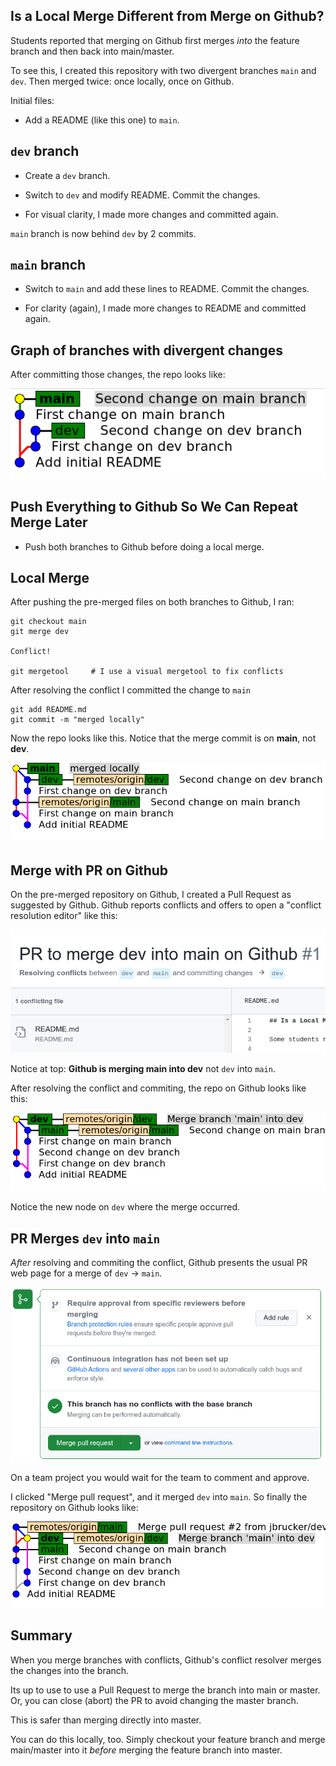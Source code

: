## Is a Local Merge Different from Merge on Github?

Students reported that merging on Github first merges *into* the feature branch and then back into main/master.

To see this, I created this repository with two divergent branches `main` and `dev`.  Then merged twice: once locally, once on Github.

Initial files:
- Add a README (like this one) to `main`.

## `dev` branch

- Create a `dev` branch.

- Switch to `dev` and modify README. Commit the changes.

- For visual clarity, I made more changes and committed again.

`main` branch is now behind `dev` by 2 commits.

## `main` branch

- Switch to `main` and add these lines to README. Commit the changes.

- For clarity (again), I made more changes to README and committed again.

## Graph of branches with divergent changes

After committing those changes, the repo looks like:

![Graph of divergent branches](images/before-merge.png)

## Push Everything to Github So We Can Repeat Merge Later

- Push both branches to Github before doing a local merge.

## Local Merge

After pushing the pre-merged files on both branches to Github, I ran:

```
git checkout main
git merge dev

Conflict!

git mergetool     # I use a visual mergetool to fix conflicts
```
After resolving the conflict I committed the change to `main`
```
git add README.md
git commit -m "merged locally"
```
Now the repo looks like this. Notice that the merge commit is on **main**, not **dev**.

![Repository after local merge](images/after-local-merge.png)

## Merge with PR on Github

On the pre-merged repository on Github, I created a Pull Request as suggested by Github.  Github reports conflicts and offers to open
a "conflict resolution editor" like this:

![Conflict Resolution Editor](images/github-conflict-resolver.png)

Notice at top: **Github is merging main into dev** not `dev` into `main`.

After resolving the conflict and commiting, the repo on Github looks like this:

![After Conflict Resolution](images/after-github-conflict-resolver.png)

Notice the new node on `dev` where the merge occurred.

## PR Merges `dev` into `main`

*After* resolving and commiting the conflict, Github presents the 
usual PR web page for a merge of `dev` -> `main`.

![PR after conflict resolution](images/github-pr-after-conflict-resolution.png)

On a team project you would wait for the team to comment and approve.

I clicked "Merge pull request", and it merged `dev` into `main`. So finally the repository on Github looks like:

![after PR and merge on Github](images/after-github-merge-into-main.png)

## Summary

When you merge branches with conflicts, Github's conflict resolver merges the changes into the branch.  

Its up to use to use a Pull Request to merge the branch into main or master. Or, you can close (abort) the PR to avoid changing the master branch.

This is safer than merging directly into master.

You can do this locally, too.  Simply checkout your feature branch and merge main/master into it *before* merging the feature branch into master.
